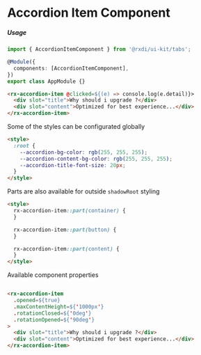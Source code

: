 # Accordion Item Component

##### Usage

```typescript
import { AccordionItemComponent } from '@rxdi/ui-kit/tabs';

@Module({
  components: [AccordionItemComponent],
})
export class AppModule {}
```

```html
<rx-accordion-item @clicked=${(e) => console.log(e.detail)}>
  <div slot="title">Why should i upgrade ?</div>
  <div slot="content">Optimized for best experience...</div>
</rx-accordion-item>
```

Some of the styles can be configurated globally

```html
<style>
  :root {
    --accordion-bg-color: rgb(255, 255, 255);
    --accordion-content-bg-color: rgb(255, 255, 255);
    --accordion-title-font-size: 20px;
  }
</style>
```

Parts are also available for outside `shadowRoot` styling

```html
<style>
  rx-accordion-item::part(container) {
  }

  rx-accordion-item::part(button) {
  }

  rx-accordion-item::part(content) {
  }
</style>
```

Available component properties

```html

<rx-accordion-item
  .opened=${true}
  .maxContentHeight=${'1000px'} 
  .rotationClosed=${'0deg'}
  .rotationOpened=${'90deg'}
>
  <div slot="title">Why should i upgrade ?</div>
  <div slot="content">Optimized for best experience...</div>
</rx-accordion-item>

```
